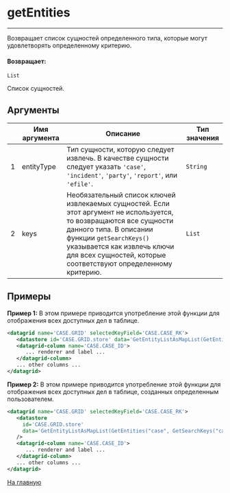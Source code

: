 # getEntities

---

Возвращает список сущностей определенного типа, которые могут удовлетворять определенному критерию.

#### Возвращает:

`List`

Список сущностей.

## Аргументы

|  | Имя аргумента | Описание | Тип значения |
| --- | --- | --- | --- |
| 1 | entityType | Тип сущности, которую следует извлечь. В качестве сущности следует указать `'case'`, `'incident'`, `'party'`, `'report'`, или `'efile'`. | `String` |
| 2 | keys | Необязательный список ключей извлекаемых сущностей. Если этот аргумент не используется, то возвращаются все сущности данного типа. В описании функции `getSearchKeys()` указывается как извлечь ключи для всех сущностей, которые соответствуют определенному критерию. | `List` |

## Примеры

**Пример 1:** В этом примере приводится употребление этой функции для отображения всех доступных дел в таблице.
```xml
<datagrid name='CASE.GRID' selectedKeyField='CASE.CASE_RK'>
   <datastore id='CASE.GRID.store' data='GetEntityListAsMapList(GetEntities("case"))' />
   <datagrid-column name='CASE.CASE_ID'>
      ... renderer and label ...
   </datagrid-column>
   ... other columns ...
</datagrid>
```

**Пример 2:** В этом примере приводится употребление этой функции для отображения всех доступных дел в таблице, созданных определенным пользователем.
```xml
<datagrid name='CASE.GRID' selectedKeyField='CASE.CASE_RK'>
   <datastore
     id='CASE.GRID.store' 
     data='GetEntityListAsMapList(GetEntities("case", GetSearchKeys("case", QueryEquals("CASE.CREATE_USER_ID", TEMP.SELECTED_USER))))'
   />
   <datagrid-column name='CASE.CASE_ID'>
      ... renderer and label ...
   </datagrid-column>
   ... other columns ...
</datagrid>
```



[На главную](./ecmfunctions/)